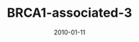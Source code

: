 ---
title: BRCA1-associated-3
image: https://www.cycif.org/assets/img/mehta-2020/BRCA1-associated-3.jpg
date: '2010-01-11'
minerva_link: https://www.cycif.org/data/mehta-2020/osd-BRCA1-associated-3.html
info_link: https://www.cycif.org/data/mehta-2020/index.html
show_page_link: false
---